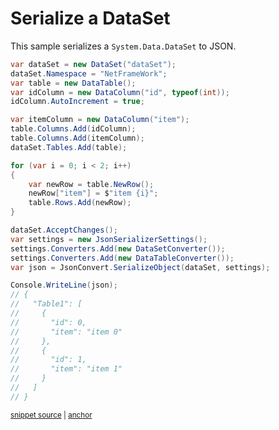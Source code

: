 # Serialize a DataSet

This sample serializes a `System.Data.DataSet` to JSON.

<!-- snippet: SerializeDataSet -->
<a id='snippet-serializedataset'></a>
```cs
var dataSet = new DataSet("dataSet");
dataSet.Namespace = "NetFrameWork";
var table = new DataTable();
var idColumn = new DataColumn("id", typeof(int));
idColumn.AutoIncrement = true;

var itemColumn = new DataColumn("item");
table.Columns.Add(idColumn);
table.Columns.Add(itemColumn);
dataSet.Tables.Add(table);

for (var i = 0; i < 2; i++)
{
    var newRow = table.NewRow();
    newRow["item"] = $"item {i}";
    table.Rows.Add(newRow);
}

dataSet.AcceptChanges();
var settings = new JsonSerializerSettings();
settings.Converters.Add(new DataSetConverter());
settings.Converters.Add(new DataTableConverter());
var json = JsonConvert.SerializeObject(dataSet, settings);

Console.WriteLine(json);
// {
//   "Table1": [
//     {
//       "id": 0,
//       "item": "item 0"
//     },
//     {
//       "id": 1,
//       "item": "item 1"
//     }
//   ]
// }
```
<sup><a href='/src/Tests/Documentation/Samples/Serializer/SerializeDataSet.cs#L37-L75' title='Snippet source file'>snippet source</a> | <a href='#snippet-serializedataset' title='Start of snippet'>anchor</a></sup>
<!-- endSnippet -->
